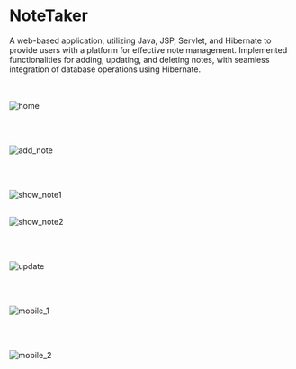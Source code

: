 # NoteTaker
A web-based application, utilizing Java, JSP, Servlet, and Hibernate to provide users with a platform for effective note management. Implemented functionalities for adding, updating, and deleting notes, with seamless integration of database operations using Hibernate.



<br/><br/>
![home](https://github.com/aashutoshhub/NoteTaker/assets/83817233/35b8c18b-7b54-46cc-b840-4d45a0c34e1d)

<br/>
<br/>


![add_note](https://github.com/aashutoshhub/NoteTaker/assets/83817233/823b6b78-2e5b-4733-85f1-2df82e1a7cad)

<br/><br/>

![show_note1](https://github.com/aashutoshhub/NoteTaker/assets/83817233/615187b1-1978-4728-a84d-9c0b09565018)
<br/><br/>

![show_note2](https://github.com/aashutoshhub/NoteTaker/assets/83817233/8fd1653c-837c-448a-b2ef-bb5c3d4aac57)

<br/><br/>

![update](https://github.com/aashutoshhub/NoteTaker/assets/83817233/04143ec1-2d49-4561-a4de-c4da9266535f)

<br/><br/>

![mobile_1](https://github.com/aashutoshhub/NoteTaker/assets/83817233/1d6a5185-9390-4cf6-8825-a638c9956fd1)

<br/><br/>


![mobile_2](https://github.com/aashutoshhub/NoteTaker/assets/83817233/00acb0ed-0b94-4b3d-8557-783646f46c19)
